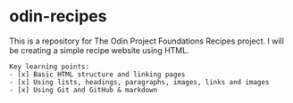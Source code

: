# odin-recipes
This is a repository for The Odin Project Foundations Recipes project. I will be creating a simple recipe website using HTML.
```
Key learning points:
- [x] Basic HTML structure and linking pages
- [x] Using lists, headings, paragraphs, images, links and images
- [x] Using Git and GitHub & markdown
